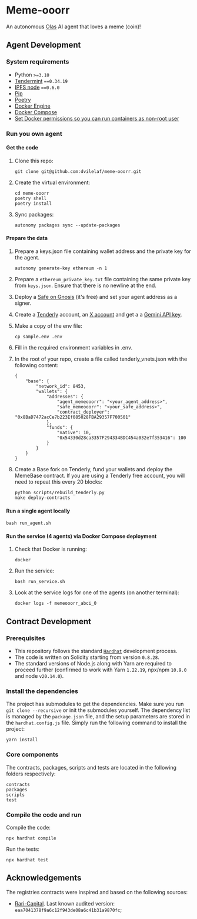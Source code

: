 # Meme-ooorr
An autonomous [Olas](https://olas.network/) AI agent that loves a meme (coin)!

## Agent Development

### System requirements

- Python `>=3.10`
- [Tendermint](https://docs.tendermint.com/v0.34/introduction/install.html) `==0.34.19`
- [IPFS node](https://docs.ipfs.io/install/command-line/#official-distributions) `==0.6.0`
- [Pip](https://pip.pypa.io/en/stable/installation/)
- [Poetry](https://python-poetry.org/)
- [Docker Engine](https://docs.docker.com/engine/install/)
- [Docker Compose](https://docs.docker.com/compose/install/)
- [Set Docker permissions so you can run containers as non-root user](https://docs.docker.com/engine/install/linux-postinstall/)


### Run you own agent

#### Get the code

1. Clone this repo:

    ```
    git clone git@github.com:dvilelaf/meme-ooorr.git
    ```

2. Create the virtual environment:

    ```
    cd meme-ooorr
    poetry shell
    poetry install
    ```

3. Sync packages:

    ```
    autonomy packages sync --update-packages
    ```

#### Prepare the data

1. Prepare a keys.json file containing wallet address and the private key for the agent.

    ```
    autonomy generate-key ethereum -n 1
    ```

2. Prepare a `ethereum_private_key.txt` file containing the same private key from `keys.json`. Ensure that there is no newline at the end.

3. Deploy a [Safe on Gnosis](https://app.safe.global/welcome) (it's free) and set your agent address as a signer.

4. Create a [Tenderly](https://tenderly.co/) account, an [X account](https://x.com/) and get a a [Gemini API key](https://ai.google.dev/gemini-api/docs/api-key).

6. Make a copy of the env file:

    ```
    cp sample.env .env
    ```

7. Fill in the required environment variables in .env.

8. In the root of your repo, create a file called tenderly_vnets.json with the following content:
    ```
    {
        "base": {
            "network_id": 8453,
            "wallets": {
                "addresses": {
                    "agent_memeooorr": "<your_agent_address>",
                    "safe_memeooorr": "<your_safe_address>",
                    "contract_deployer": "0x8BaD7472acCe7b223Ef085028FBA29357F700501"
                },
                "funds": {
                    "native": 10,
                    "0x54330d28ca3357F294334BDC454a032e7f353416": 100
                }
            }
        }
    }
    ```

9. Create a Base fork on Tenderly, fund your wallets and deploy the MemeBase contract. If you are using a Tenderly free account, you will need to repeat this every 20 blocks:
    ```
    python scripts/rebuild_tenderly.py
    make deploy-contracts
    ```



#### Run a single agent locally

```
bash run_agent.sh
```

#### Run the service (4 agents) via Docker Compose deployment

1. Check that Docker is running:

    ```
    docker
    ```

2. Run the service:

    ```
    bash run_service.sh
    ```

3. Look at the service logs for one of the agents (on another terminal):

    ```
    docker logs -f memeooorr_abci_0
    ```


## Contract Development

### Prerequisites
- This repository follows the standard [`Hardhat`](https://hardhat.org/tutorial/) development process.
- The code is written on Solidity starting from version `0.8.28`.
- The standard versions of Node.js along with Yarn are required to proceed further (confirmed to work with Yarn `1.22.19`, npx/npm `10.9.0` and node `v20.14.0`).

### Install the dependencies
The project has submodules to get the dependencies. Make sure you run `git clone --recursive` or init the submodules yourself.
The dependency list is managed by the `package.json` file, and the setup parameters are stored in the `hardhat.config.js` file.
Simply run the following command to install the project:
```
yarn install
```

### Core components
The contracts, packages, scripts and tests are located in the following folders respectively:
```
contracts
packages
scripts
test
```

### Compile the code and run
Compile the code:
```
npx hardhat compile
```
Run the tests:
```
npx hardhat test
```

## Acknowledgements
The registries contracts were inspired and based on the following sources:
- [Rari-Capital](https://github.com/Rari-Capital/solmate). Last known audited version: `eaa7041378f9a6c12f943de08a6c41b31a9870fc`;